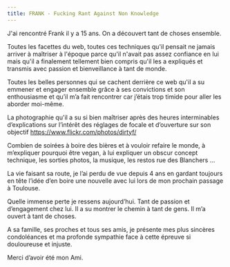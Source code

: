 ```yaml
---
title: FRANK - Fucking Rant Against Non Knowledge
---
```


J'ai rencontré Frank il y a 15 ans. On a découvert tant de choses ensemble.

Toutes les facettes du web, toutes ces techniques qu'il pensait ne jamais arriver à maîtriser à l'époque parce qu'il n'avait pas assez confiance en lui mais qu'il a finalement tellement bien compris qu'il les a expliqués et transmis avec passion et bienveillance à tant de monde.

Toutes les belles personnes qui se cachent derrière ce web qu'il a su emmener et engager ensemble grâce à ses convictions et son enthousiasme et qu’il m’a fait rencontrer car j’étais trop timide pour aller les aborder moi-même.

La photographie qu'il a su si bien maîtriser après des heures interminables d’explications sur l’intérêt des réglages de focale et d’ouverture sur son objectif https://www.flickr.com/photos/dirtyf/

Combien de soirées à boire des bières et à vouloir refaire le monde, à m’expliquer pourquoi être vegan, à lui expliquer un obscur concept technique, les sorties photos, la musique, les restos rue des Blanchers …

La vie faisant sa route, je l’ai perdu de vue depuis 4 ans en gardant toujours en tête l’idée d’en boire une nouvelle avec lui lors de mon prochain passage à Toulouse.

Quelle immense perte je ressens aujourd’hui. Tant de passion et d’engagement chez lui. Il a su montrer le chemin à tant de gens. Il m’a ouvert à tant de choses.

A sa famille, ses proches et tous ses amis, je présente mes plus sincères condoléances et ma profonde sympathie face à cette épreuve si douloureuse et injuste.

Merci d’avoir été mon Ami.
